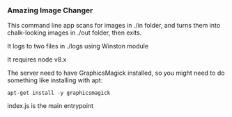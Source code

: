  ### Amazing Image Changer

 This command line app scans for images in ./in folder, 
 and turns them into chalk-looking images in ./out folder,
 then exits.

 It logs to two files in ./logs using Winston module

 It requires node v8.x

 The server need to have GraphicsMagick installed, so 
 you might need to do something like installing with apt:

 `apt-get install -y graphicsmagick`

 index.js is the main entrypoint
